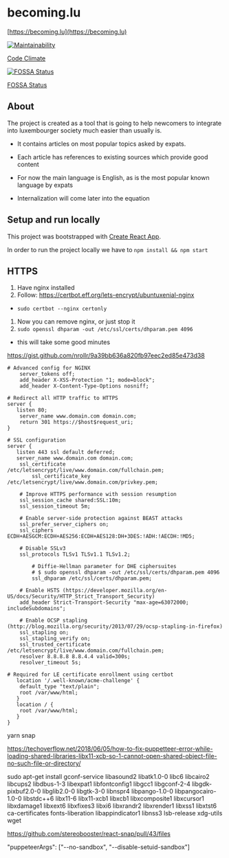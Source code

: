 # becoming.lu

[https://becoming.lu](https://becoming.lu)

[![Maintainability](https://api.codeclimate.com/v1/badges/268091279ecef6920f33/maintainability)](https://codeclimate.com/github/becoming/frontend/maintainability)

[Code Climate](https://codeclimate.com/github/becoming/frontend)

[![FOSSA Status](https://app.fossa.io/api/projects/git%2Bbitbucket.org%2Frodislav%2Fbecoming.svg?type=large)](https://app.fossa.io/projects/git%2Bbitbucket.org%2Frodislav%2Fbecoming?ref=badge_large)

[FOSSA Status](https://app.fossa.io/reports/a8b6858f-3304-4b23-9584-358e76c67a56)

## About

The project is created as a tool that is going to help newcomers to integrate
into luxembourger society much easier than usually is.

+ It contains articles on most popular topics asked by expats.

+ Each article has references to existing sources which provide good content

+ For now the main language is English, as is the most popular known language by expats

+ Internalization will come later into the equation

## Setup and run locally

This project was bootstrapped with [Create React App](https://github.com/facebookincubator/create-react-app).

In order to run the project locally we have to `npm install && npm start`

## HTTPS

1. Have nginx installed
1. Follow: https://certbot.eff.org/lets-encrypt/ubuntuxenial-nginx
  - `sudo certbot --nginx certonly`
1. Now you can remove nginx, or just stop it
1. `sudo openssl dhparam -out /etc/ssl/certs/dhparam.pem 4096`
  - this will take some good minutes


https://gist.github.com/nrollr/9a39bb636a820fb97eec2ed85e473d38

```text
# Advanced config for NGINX
	server_tokens off;
	add_header X-XSS-Protection "1; mode=block";
	add_header X-Content-Type-Options nosniff;

# Redirect all HTTP traffic to HTTPS
server {
   listen 80;
   	server_name www.domain.com domain.com;
   	return 301 https://$host$request_uri;
}

# SSL configuration
server {
   listen 443 ssl default deferred;
   server_name www.domain.com domain.com;
	ssl_certificate      /etc/letsencrypt/live/www.domain.com/fullchain.pem;
    	ssl_certificate_key  /etc/letsencrypt/live/www.domain.com/privkey.pem;
  
  	# Improve HTTPS performance with session resumption
  	ssl_session_cache shared:SSL:10m;
  	ssl_session_timeout 5m;

	# Enable server-side protection against BEAST attacks
  	ssl_prefer_server_ciphers on;
	ssl_ciphers ECDH+AESGCM:ECDH+AES256:ECDH+AES128:DH+3DES:!ADH:!AECDH:!MD5;
  		
  	# Disable SSLv3
  	ssl_protocols TLSv1 TLSv1.1 TLSv1.2;

    	# Diffie-Hellman parameter for DHE ciphersuites
        # $ sudo openssl dhparam -out /etc/ssl/certs/dhparam.pem 4096
    	ssl_dhparam /etc/ssl/certs/dhparam.pem;

	# Enable HSTS (https://developer.mozilla.org/en-US/docs/Security/HTTP_Strict_Transport_Security)
	add_header Strict-Transport-Security "max-age=63072000; includeSubdomains";  

  	# Enable OCSP stapling (http://blog.mozilla.org/security/2013/07/29/ocsp-stapling-in-firefox)
  	ssl_stapling on;
  	ssl_stapling_verify on;
  	ssl_trusted_certificate /etc/letsencrypt/live/www.domain.com/fullchain.pem;
  	resolver 8.8.8.8 8.8.4.4 valid=300s;
  	resolver_timeout 5s;

# Required for LE certificate enrollment using certbot
   location '/.well-known/acme-challenge' {
	default_type "text/plain";
	root /var/www/html;
   }
   location / {
	root /var/www/html;
   }
}
```

yarn snap

https://techoverflow.net/2018/06/05/how-to-fix-puppetteer-error-while-loading-shared-libraries-libx11-xcb-so-1-cannot-open-shared-object-file-no-such-file-or-directory/

sudo apt-get install gconf-service libasound2 libatk1.0-0 libc6 libcairo2 libcups2 libdbus-1-3 libexpat1 libfontconfig1 libgcc1 libgconf-2-4 libgdk-pixbuf2.0-0 libglib2.0-0 libgtk-3-0 libnspr4 libpango-1.0-0 libpangocairo-1.0-0 libstdc++6 libx11-6 libx11-xcb1 libxcb1 libxcomposite1 libxcursor1 libxdamage1 libxext6 libxfixes3 libxi6 libxrandr2 libxrender1 libxss1 libxtst6 ca-certificates fonts-liberation libappindicator1 libnss3 lsb-release xdg-utils wget

https://github.com/stereobooster/react-snap/pull/43/files

"puppeteerArgs": ["--no-sandbox", "--disable-setuid-sandbox"]

